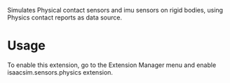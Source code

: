 Simulates Physical contact sensors and imu sensors on rigid bodies, using Physics contact reports as data source.

# Usage

To enable this extension, go to the Extension Manager menu and enable isaacsim.sensors.physics extension.
